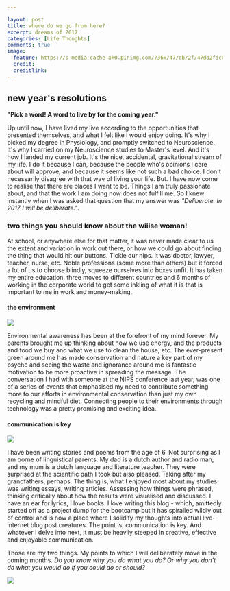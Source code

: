 ```yaml
---

layout: post
title: where do we go from here?
excerpt: dreams of 2017
categories: [Life Thoughts]
comments: true
image:
  feature: https://s-media-cache-ak0.pinimg.com/736x/47/db/2f/47db2fdc0845d0154885c243ef42a9d8.jpg
  credit: 
  creditlink:
---
```


## new year's resolutions

__"Pick a word! A word to live by for the coming year."__

Up until now, I have lived my live according to the opportunities that presented themselves, and what I felt like I would enjoy doing. It's why I picked my degree in Physiology, and promptly switched to Neuroscience. It's why I carried on my Neuroscience studies to Master's level. And it's how I landed my current job. It's the nice, accidental, gravitational stream of my life. I do it because I can, because the people who's opinions I care about will approve, and because it seems like not such a bad choice. I don't necessarily disagree with that way of living your life. But. I have now come to realise that there are places I want to be. Things I am truly passionate about, and that the work I am doing now does not fulfill me. So I knew instantly when I was asked that question that my answer was _"Deliberate. In 2017 I will be deliberate."_.

### two things you should know about the wiiise woman!
At school, or anywhere else for that matter, it was never made clear to us the extent and variation in work out there, or how we could go about finding the thing that would hit our buttons. Tickle our nips. It was doctor, lawyer, teacher, nurse, etc. Noble professions (some more than others) but it forced a lot of us to choose blindly, squeeze ourselves into boxes unfit. It has taken my entire education, three moves to different countries and 6 months of working in the corporate world to get some inkling of what it is that is important to me in work and money-making. 

#### the environment
![](https://media.giphy.com/media/GWjBr5aqu66Pu/giphy.gif?raw=true)

Environmental awareness has been at the forefront of my mind forever. My parents brought me up thinking about how we use energy, and the products and food we buy and what we use to clean the house, etc. The ever-present green around me has made conservation and nature a key part of my psyche and seeing the waste and ignorance around me is fantastic motivation to be more proactive in spreading the message. The conversation I had with someone at the NIPS conference last year, was one of a series of events that emphasised my need to contribute something more to our efforts in environmental conservation than just my own recycling and mindful diet. Connecting people to their environments through technology was a pretty promising and exciting idea.

#### communication is key
![](http://livingincinema.com/wp-content/uploads/2012/01/who-are-you.jpg?raw=true)

I have been writing stories and poems from the age of 6. Not surprising as I am borne of linguistical parents. My dad is a dutch author and radio man, and my mum is a dutch language and literature teacher. They were surprised at the scientific path I took but also pleased. Taking after my grandfathers, perhaps. The thing is, what I enjoyed most about my studies was writing essays, writing articles. Assessing how things were phrased, thinking critically about how the results were visualised and discussed. I have an ear for lyrics, I love books. I love writing this blog - which, amittedly started off as a project dump for the bootcamp but it has spiralled wildly out of control and is now a place where I solidify my thoughts into actual live-internet blog post creatures. The point is, communication is key. And whatever I delve into next, it must be heavily steeped in creative, effective and enjoyable communication.

Those are my two things. My points to which I will deliberately move in the coming months. _Do you know why you do what you do? Or why you don't do what you would do if you could do or should?_

![](http://www.alice-in-wonderland.net/wp-content/uploads/cheshire-cat-5.jpg?raw=true)




